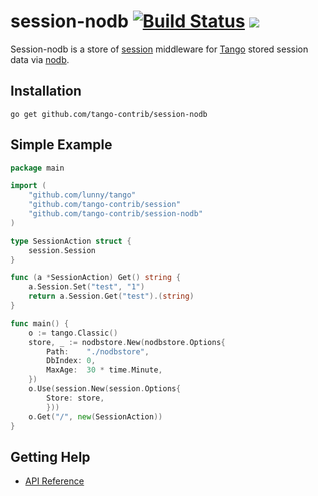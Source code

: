 session-nodb [![Build Status](https://drone.io/github.com/tango-contrib/session-nodb/status.png)](https://drone.io/github.com/tango-contrib/session-nodb/latest) [![](http://gocover.io/_badge/github.com/tango-contrib/session-nodb)](http://gocover.io/github.com/tango-contrib/session-nodb)
======

Session-nodb is a store of [session](https://github.com/tango-contrib/session) middleware for [Tango](https://github.com/lunny/tango) stored session data via [nodb](http://github.com/lunny/nodb). 

## Installation

    go get github.com/tango-contrib/session-nodb

## Simple Example

```Go
package main

import (
    "github.com/lunny/tango"
    "github.com/tango-contrib/session"
    "github.com/tango-contrib/session-nodb"
)

type SessionAction struct {
    session.Session
}

func (a *SessionAction) Get() string {
    a.Session.Set("test", "1")
    return a.Session.Get("test").(string)
}

func main() {
    o := tango.Classic()
    store, _ := nodbstore.New(nodbstore.Options{
        Path:    "./nodbstore",
        DbIndex: 0,
        MaxAge:  30 * time.Minute,
    })
    o.Use(session.New(session.Options{
        Store: store,
        }))
    o.Get("/", new(SessionAction))
}
```

## Getting Help

- [API Reference](https://gowalker.org/github.com/tango-contrib/session-nodb)
